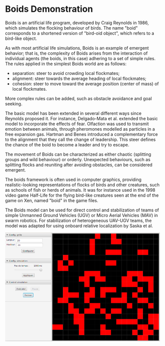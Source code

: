 # Boids Demonstration


Boids is an artificial life program, developed by Craig Reynolds in 1986, which simulates the flocking behaviour of birds. The name "boid" corresponds to a shortened version of "bird-oid object", which refers to a bird-like object.


As with most artificial life simulations, Boids is an example of emergent behavior; that is, the complexity of Boids arises from the interaction of individual agents (the boids, in this case) adhering to a set of simple rules. The rules applied in the simplest Boids world are as follows:

* separation: steer to avoid crowding local flockmates;
* alignment: steer towards the average heading of local flockmates;
* cohesion: steer to move toward the average position (center of mass) of local flockmates.


More complex rules can be added, such as obstacle avoidance and goal seeking.


The basic model has been extended in several different ways since Reynolds proposed it. For instance, Delgado-Mata et al. extended the basic model to incorporate the effects of fear. Olfaction was used to transmit emotion between animals, through pheromones modelled as particles in a free expansion gas. Hartman and Benes introduced a complementary force to the alignment that they call the change of leadership. This steer defines the chance of the boid to become a leader and try to escape.


The movement of Boids can be characterized as either chaotic (splitting groups and wild behaviour) or orderly. Unexpected behaviours, such as splitting flocks and reuniting after avoiding obstacles, can be considered emergent.


The boids framework is often used in computer graphics, providing realistic-looking representations of flocks of birds and other creatures, such as schools of fish or herds of animals. It was for instance used in the 1998 video game Half-Life for the flying bird-like creatures seen at the end of the game on Xen, named "boid" in the game files.


The Boids model can be used for direct control and stabilization of teams of simple Unmanned Ground Vehicles (UGV) or Micro Aerial Vehicles (MAV) in swarm robotics. For stabilization of heterogeneous UAV-UGV teams, the model was adapted for using onboard relative localization by Saska et al.


![Application with the GUI](boids_screenshot.png)
